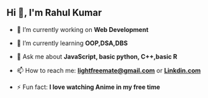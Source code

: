 ## Hi 👋, I'm Rahul Kumar



- 🔭 I’m currently working on **Web Development**

- 🌱 I’m currently learning **OOP,DSA,DBS**

- 💬 Ask me about **JavaScript, basic python, C++,basic R**

- 📫 How to reach me: **lightfreemate@gmail.com** or **[Linkdin.com](https://www.linkedin.com/in/rkzero/)**

- ⚡ Fun fact: **I love watching Anime in my free time**

<!-- <img src="https://github-readme-stats.vercel.app/api?username=rkstu&&show_icons=true&title_color=ffffff&icon_color=bb2acf&text_color=daf7dc&bg_color=151515"> -->
